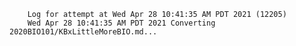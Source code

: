         Log for attempt at Wed Apr 28 10:41:35 AM PDT 2021 (12205)
        Wed Apr 28 10:41:35 AM PDT 2021 Converting 2020BIO101/KBxLittleMoreBIO.md...
